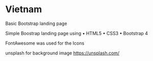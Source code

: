 # Vietnam
Basic Bootstrap landing page

Simple Boostrap landing page using 
• HTML5
• CSS3
• Bootstrap 4

FontAwesome was used for the Icons

unsplash for background image
https://unsplash.com/
